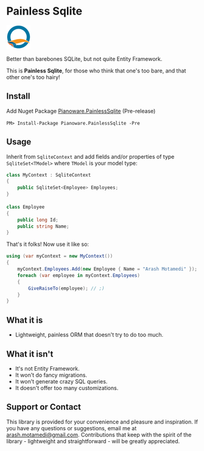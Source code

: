 # Painless Sqlite

![Painless Sqlite](https://raw.githubusercontent.com/Pianoware/PainlessSqlite/master/Graphics/logo-white-64.png "Painless Sqlite")

Better than barebones SQLite, but not quite Entity Framework.

This is **Painless Sqlite**, for those who think that one's too bare, and that other one's too hairy! 

## Install

Add Nuget Package [Pianoware.PainlessSqlite](https://www.nuget.org/packages/Pianoware.PainlessSqlite/) (Pre-release)

`PM> Install-Package Pianoware.PainlessSqlite -Pre`

## Usage
Inherit from `SqliteContext` and add fields and/or properties of type `SqliteSet<TModel>` where `TModel` is your model type:

```C#
class MyContext : SqliteContext 
{
    public SqliteSet<Employee> Employees;
}

class Employee 
{
    public long Id;
    public string Name;
}
```

That's it folks! Now use it like so:

```C#
using (var myContext = new MyContext()) 
{
    myContext.Employees.Add(new Employee { Name = "Arash Motamedi" });
    foreach (var employee in myContext.Employees)
    {
        GiveRaiseTo(employee); // ;) 
    }
}
```

## What it is
* Lightweight, painless ORM that doesn't try to do too much. 

## What it isn't
* It's not Entity Framework. 
* It won't do fancy migrations. 
* It won't generate crazy SQL queries. 
* It doesn't offer too many customizations. 

## Support or Contact

This library is provided for your convenience and pleasure and inspiration. If you have any questions or suggestions, email me at arash.motamedi@gmail.com. Contributions that keep with the spirit of the library - lightweight and straightforward - will be greatly appreciated. 
